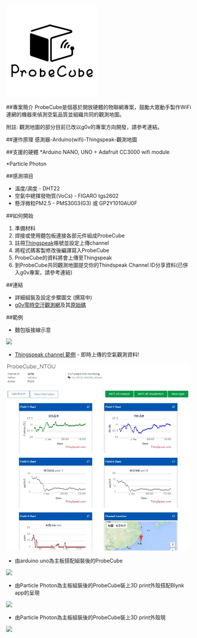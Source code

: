 <img src="/pc_logo/probecube logo.png" width="250"> 

##專案簡介
ProbeCube是個基於開放硬體的物聯網專案，鼓勵大眾動手製作WiFi連網的機器來偵測空氣品質並組織共同的觀測地圖。

附註: 觀測地圖的部分目前已改以g0v的專案方向開發，請參考連結。


##運作原理
感測器-Arduino(wifi)-Thingspeak-觀測地圖

##支援的硬體
*Arduino NANO, UNO + Adafruit CC3000 wifi module

*Particle Photon

##感測項目
* 溫度/濕度 - DHT22
* 空氣中總揮發物質(VoCs) - FIGARO tgs2602
* 懸浮微粒PM2.5 - PMS3003(G3) 或 GP2Y1010AU0F

##如何開始
1. 準備材料
2. 焊接或使用麵包板連接各部元件組成ProbeCube
3. 註冊[Thingspeak](https://thingspeak.com/)帳號並設定上傳channel
4. 將程式碼客製修改後編譯寫入ProbeCube
5. ProbeCube的資料將會上傳至Thingspeak
6. 到ProbeCube共同觀測地圖提交你的Thindspeak Channel ID分享資料(已併入g0v專案，請參考連結)

##連結

* 詳細組裝及設定步驟圖文 (撰寫中)
* [g0v零時空汙觀測網](http://g0vairmap.3203.info/)及其[原始碼](https://github.com/immortalmice/Real-time-Air-Quality-Map)

##範例
* 麵包版接線示意

<img src="https://github.com/Lafudoci/ProbeCube/blob/master/Particle Photon based/ProbeCube_v099_20160225_bb.png" width="500">


* [Thingspeak channel 範例](https://thingspeak.com/channels/26769) - 即時上傳的空氣觀測資料!

<img src="/pc_pics/ts_demo.JPG" width="500">


* 由arduino uno為主板搭配組裝後的ProbeCube  

<img src="https://github.com/Lafudoci/ProbeCube/blob/master/Arduino with cc3000wifi based/pc_uno_shield_demo.jpg" width="500">


* 由Particle Photon為主板組裝後的ProbeCube裝上3D print外殼搭配Blynk app的呈現

<img src="https://github.com/Lafudoci/ProbeCube/blob/master/Particle Photon based/pc_photon_blynk_demo.jpg" width="500">

* 由Particle Photon為主板組裝後的ProbeCube裝上3D print外殼現

<img src="https://github.com/Lafudoci/ProbeCube/blob/master/pc_pics/2016-03-09 15.53.55.jpg" width="500">
